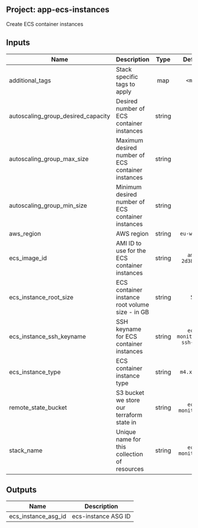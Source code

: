 ## Project: app-ecs-instances

Create ECS container instances



## Inputs

| Name | Description | Type | Default | Required |
|------|-------------|:----:|:-----:|:-----:|
| additional_tags | Stack specific tags to apply | map | `<map>` | no |
| autoscaling_group_desired_capacity | Desired number of ECS container instances | string | `3` | no |
| autoscaling_group_max_size | Maximum desired number of ECS container instances | string | `3` | no |
| autoscaling_group_min_size | Minimum desired number of ECS container instances | string | `3` | no |
| aws_region | AWS region | string | `eu-west-1` | no |
| ecs_image_id | AMI ID to use for the ECS container instances | string | `ami-2d386654` | no |
| ecs_instance_root_size | ECS container instance root volume size - in GB | string | `50` | no |
| ecs_instance_ssh_keyname | SSH keyname for ECS container instances | string | `ecs-monitoring-ssh-test` | no |
| ecs_instance_type | ECS container instance type | string | `m4.xlarge` | no |
| remote_state_bucket | S3 bucket we store our terraform state in | string | `ecs-monitoring` | no |
| stack_name | Unique name for this collection of resources | string | `ecs-monitoring` | no |

## Outputs

| Name | Description |
|------|-------------|
| ecs_instance_asg_id | ecs-instance ASG ID |

